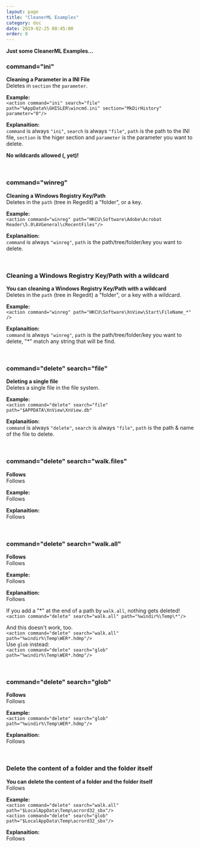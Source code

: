 ```yaml
---
layout: page
title: "CleanerML Examples"
category: doc
date: 2019-02-25 08:45:00
order: 8
---
```


**Just some CleanerML Examples...**

### command="ini"

**Cleaning a Parameter in a INI File**  
Deletes in `section` the `parameter`.

**Example:**  
```<action command="ini" search="file" path="%AppData%\GHISLER\wincmd.ini" section="MkDirHistory" parameter="0"/>```

**Explanaition:**  
`command` is always `"ini"`, `search` is always `"file"`, `path` is the path to the INI file, `section` is the higer section and `parameter` is the parameter you want to delete.  

**No wildcards allowed (, yet)!**  

<br>

### command="winreg"

**Cleaning a Windows Registry Key/Path**  
Deletes in the `path` (tree in Regedit) a "folder", or a key.

**Example:**  
```<action command="winreg" path="HKCU\Software\Adobe\Acrobat Reader\5.0\AVGeneral\cRecentFiles"/>```

**Explanaition:**  
`command` is always `"winreg"`, `path` is the path/tree/folder/key you want to delete.

<br>

### Cleaning a Windows Registry Key/Path with a wildcard

**You can cleaning a Windows Registry Key/Path with a wildcard**  
Deletes in the `path` (tree in Regedit) a "folder", or a key with a wildcard.

**Example:**  
```<action command="winreg" path="HKCU\Software\XnView\Start\FileName_*" />```

**Explanaition:**  
`command` is always `"winreg"`, `path` is the path/tree/folder/key you want to delete, "*" match any string that will be find.

<br>

### command="delete" search="file"

**Deleting a single file**  
Deletes a single file in the file system.

**Example:**  
```<action command="delete" search="file" path="$APPDATA\XnView\XnView.db"```

**Explanaition:**  
`command` is always `"delete"`, `search` is always `"file"`, `path` is the path & name of the file to delete.

<br>

### command="delete" search="walk.files"

**Follows**  
Follows

**Example:**  
Follows

**Explanaition:**  
Follows

<br>

### command="delete" search="walk.all"

**Follows**  
Follows

**Example:**  
Follows

**Explanaition:**  
Follows

If you add a "*" at the end of a path by `walk.all`, nothing gets deleted!  
```<action command="delete" search="walk.all" path="%windir%\Temp\*"/>```

And this doesn't work, too.   
```<action command="delete" search="walk.all" path="%windir%\Temp\WER*.hdmp"/>```  
Use `glob` instead:  
```<action command="delete" search="glob" path="%windir%\Temp\WER*.hdmp"/>```

<br>

### command="delete" search="glob"

**Follows**  
Follows

**Example:**  
```<action command="delete" search="glob" path="%windir%\Temp\WER*.hdmp"/>```

**Explanaition:**  
Follows

<br>

### Delete the content of a folder and the folder itself

**You can delete the content of a folder and the folder itself**  
Follows

**Example:**  
```<action command="delete" search="walk.all" path="$LocalAppData\Temp\acrord32_sbx"/>```  
```<action command="delete" search="glob" path="$LocalAppData\Temp\acrord32_sbx"/>```

**Explanaition:**  
Follows

<br>

